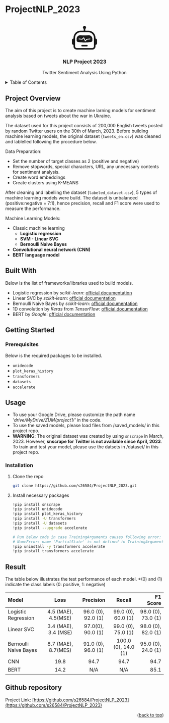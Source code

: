 # ProjectNLP_2023


<a name="readme-top"></a>


<!-- PROJECT LOGO -->
<br />
<div align="center">
  <a href="https://github.com/s26584/ProjectNLP_2023">
    <svg xmlns="http://www.w3.org/2000/svg" width="80" height="80" fill="currentColor" class="bi bi-robot" viewBox="0 0 16 16">
  <path d="M6 12.5a.5.5 0 0 1 .5-.5h3a.5.5 0 0 1 0 1h-3a.5.5 0 0 1-.5-.5ZM3 8.062C3 6.76 4.235 5.765 5.53 5.886a26.58 26.58 0 0 0 4.94 0C11.765 5.765 13 6.76 13 8.062v1.157a.933.933 0 0 1-.765.935c-.845.147-2.34.346-4.235.346-1.895 0-3.39-.2-4.235-.346A.933.933 0 0 1 3 9.219V8.062Zm4.542-.827a.25.25 0 0 0-.217.068l-.92.9a24.767 24.767 0 0 1-1.871-.183.25.25 0 0 0-.068.495c.55.076 1.232.149 2.02.193a.25.25 0 0 0 .189-.071l.754-.736.847 1.71a.25.25 0 0 0 .404.062l.932-.97a25.286 25.286 0 0 0 1.922-.188.25.25 0 0 0-.068-.495c-.538.074-1.207.145-1.98.189a.25.25 0 0 0-.166.076l-.754.785-.842-1.7a.25.25 0 0 0-.182-.135Z"/>
  <path d="M8.5 1.866a1 1 0 1 0-1 0V3h-2A4.5 4.5 0 0 0 1 7.5V8a1 1 0 0 0-1 1v2a1 1 0 0 0 1 1v1a2 2 0 0 0 2 2h10a2 2 0 0 0 2-2v-1a1 1 0 0 0 1-1V9a1 1 0 0 0-1-1v-.5A4.5 4.5 0 0 0 10.5 3h-2V1.866ZM14 7.5V13a1 1 0 0 1-1 1H3a1 1 0 0 1-1-1V7.5A3.5 3.5 0 0 1 5.5 4h5A3.5 3.5 0 0 1 14 7.5Z"/>
</svg>
  </a>

  <h3 align="center">NLP Project 2023</h3>
  <p align="center">
    Twitter Sentiment Analysis Using Python
    <br />
  </p>
</div>



<!-- TABLE OF CONTENTS -->
<details>
  <summary>Table of Contents</summary>
  <ol>
    <li>
      <a href="#project-verview">Project Overview</a>
      <ul>
        <li><a href="#built-with">Built With</a></li>
      </ul>
    </li>
    <li>
      <a href="#getting-started">Getting Started</a>
      <ul>
        <li><a href="#prerequisites">Prerequisites</a></li>
        <li><a href="#installation">Installation</a></li>
      </ul>
    </li>
    <li><a href="#usage">Usage</a></li>
    <li><a href="#result">Result</a></li>
    <li><a href="#github-repository">Github repository</a></li>
  </ol>
</details>



<!-- ABOUT THE PROJECT -->
## Project Overview

The aim of this project is to create machine larning models for sentiment analysis based on tweets about the war in Ukraine.

The dataset used for this project consists of 200,000 English tweets posted by random Twitter users on the 30th of March, 2023.
Before building machine learning models, the original dataset (`tweets_en.csv`) was cleaned and lablelled following the procedure below.

Data Preparation:
* Set the number of target classes as 2 (positive and negative)
* Remove stopwords, special characters, URL, any unecessary contents for sentiment analysis.
* Create word embeddings
* Create clusters using K-MEANS

After cleaning and labelling the dataset (`labeled_dataset.csv`), 5 types of machine learning models were build. The dataset is unbalanced (positive:negative = 7:1), hence precision, recall and F1 score were used to measure the performance.

Machine Learning Models:
* Classic machine learning
  <ul>
    <li><b>Logistic regression</b></li>
    <li><b>SVM - Linear SVC</b></li>
    <li><b>Bernoulli Naive Bayes</b></li>
  </ul>
* <b>Convolutional neural network (CNN)</b>
* <b>BERT language model</b>


## Built With

Below is the list of frameworks/libraries used to build models.

* Logistic regression by <i>scikit-learn</i>: [official documentation](https://scikit-learn.org/stable/modules/linear_model.html#logistic-regression)
* Linear SVC by <i>scikit-learn</i>: [official documentation](https://scikit-learn.org/stable/modules/generated/sklearn.svm.LinearSVC.html)
* Bernoulli Naive Bayes by <i>scikit-learn</i>: [official documentation](https://scikit-learn.org/stable/modules/naive_bayes.html#bernoulli-naive-bayes)
* 1D convolution by <i>Keras</i> from <i>TensorFlow</i>: [official documentation](https://www.tensorflow.org/api_docs/python/tf/keras/layers/Conv1D)
* BERT by <i>Google</i>: [official documentation](https://huggingface.co/docs/transformers/model_doc/bert)


<!-- GETTING STARTED -->
## Getting Started

### Prerequisites

Below is the required packages to be installed.
  - `unidecode`
  - `plot_keras_history`
  - `transformers`
  - `datasets`
  - `accelerate`

<!-- USAGE EXAMPLES -->
## Usage

- To use your Google Drive, please customize the path name <i>'drive/MyDrive/ZUM/project1/'</i> in the code.
- To use the saved models, please load files from /saved_models/ in this project repo.
- <b>WARNING</b>: The original dataset was created by using `snscrape` in March, 2023. However, <b>snscrape for Twitter is not available since April, 2023</b>. To train and test your model, please use the datsets in /dataset/ in this project repo.

### Installation

1. Clone the repo
   ```sh
   git clone https://github.com/s26584/ProjectNLP_2023.git
   ```
2. Install necessary packages
   ```sh
   !pip install snscrape
   !pip install unidecode
   !pip install plot_keras_history
   !pip install -U transformers
   !pip install -U datasets
   !pip install --upgrade accelerate

   # Run below code in case TrainingArguments causes following error:
   # NameError: name 'PartialState' is not defined in TrainingArguments
   !pip uninstall -y transformers accelerate
   !pip install transformers accelerate
   ```


<!-- RESULT -->
## Result
The table below illustrates the test performance of each model.
*(0) and (1) indicate the class labels (0: positive, 1: negative)

|         Model       | Loss |   Precision   | Recall  | F1 Score |
|:--------------------| :----------: |:---------: |:------:| -----:|
| Logistic Regression | 4.5 (MAE), 4.5(MSE) | 96.0 (0), 92.0 (1) | 99.0 (0), 60.0 (1) | 98.0 (0), 73.0 (1) |
|     Linear SVC      | 3.4 (MAE), 3.4 (MSE) | 97.0(0), 90.0 (1) | 99.0 (0), 75.0 (1) | 98.0 (0), 82.0 (1) |
|Bernoulli Naive Bayes| 8.7 (MAE), 8.7(MES) | 91.0 (0), 96.0 (1) | 100.0 (0), 14.0 (1) | 95.0 (0), 24.0 (1) |
|         CNN         | 19.8 | 94.7 | 94.7 | 94.7 |
|         BERT        | 14.2 |  N/A |  N/A | 85.1 |


<!-- repo -->
## Github repository

Project Link: [https://github.com/s26584/ProjectNLP_2023](https://github.com/s26584/ProjectNLP_2023)



<p align="right">(<a href="#readme-top">back to top</a>)</p>

